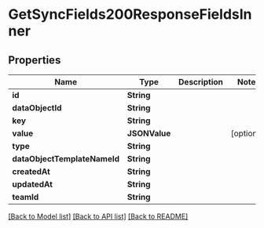# GetSyncFields200ResponseFieldsInner

## Properties
Name | Type | Description | Notes
------------ | ------------- | ------------- | -------------
**id** | **String** |  | 
**dataObjectId** | **String** |  | 
**key** | **String** |  | 
**value** | **JSONValue** |  | [optional] 
**type** | **String** |  | 
**dataObjectTemplateNameId** | **String** |  | 
**createdAt** | **String** |  | 
**updatedAt** | **String** |  | 
**teamId** | **String** |  | 

[[Back to Model list]](../README.md#documentation-for-models) [[Back to API list]](../README.md#documentation-for-api-endpoints) [[Back to README]](../README.md)


